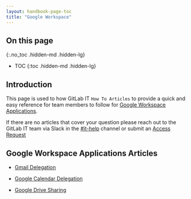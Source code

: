 ```yaml
---
layout: handbook-page-toc
title: "Google Workspace"
---
```


## On this page
{:.no_toc .hidden-md .hidden-lg}

- TOC
{:toc .hidden-md .hidden-lg}

## Introduction

This page is used to how GitLab IT `How To Articles` to provide a quick and easy reference for team members to follow for [Google Workspace Applications](https://workspace.google.com/features/). 

If there are no articles that cover your question please reach out to the GitLab IT team via Slack in the [#it-help](https://gitlab.slack.com/archives/CK4EQH50E) channel or submit an [Access Request](https://gitlab.com/gitlab-com/team-member-epics/access-requests/-/issues/new?issuable_template=Individual_Bulk_Access_Request)

## Google Workspace Applications Articles

- [Gmail Delegation](/handbook/business-technology/team-member-enablement/how-to-articles/google-workspace/gmail-delegation)

- [Google Calendar Delegation](/handbook/business-technology/team-member-enablement/how-to-articles/google-workspace/google-calendar-delegation)

- [Google Drive Sharing](/handbook/business-technology/team-member-enablement/how-to-articles/google-workspace/google-drive-sharing)
